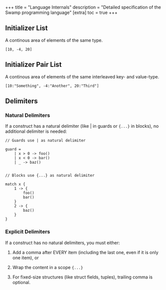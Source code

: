 +++
title = "Language Internals"
description = "Detailed specification of the Swamp programming language"
[extra]
toc = true
+++

## Initializer List

A continous area of elements of the same type.

```swamp
[10, -4, 20]
```

## Initializer Pair List

A continous area of elements of the same interleaved key- and value-type.

```swamp
[10:"Something", -4:"Another", 20:"Third"]
```

## Delimiters

### Natural Delimiters

If a construct has a natural delimiter (like | in guards or `{...}` in blocks), no additional delimiter is needed:

```swamp
// Guards use | as natural delimiter

guard =
    | x > 0 -> foo()
    | x < 0 -> bar()
    | _ -> baz()


// Blocks use {...} as natural delimiter

match x {
    1 -> {
        foo()
        bar()
    }
    2 -> {
        baz()
    }
}
```

### Explicit Delimiters

If a construct has no natural delimiters, you must either:

  1. Add a comma after EVERY item (including the last one, even if it is only one item), or

  2. Wrap the content in a scope `{...}`

  3. For fixed-size structures (like struct fields, tuples), trailing comma is optional.
